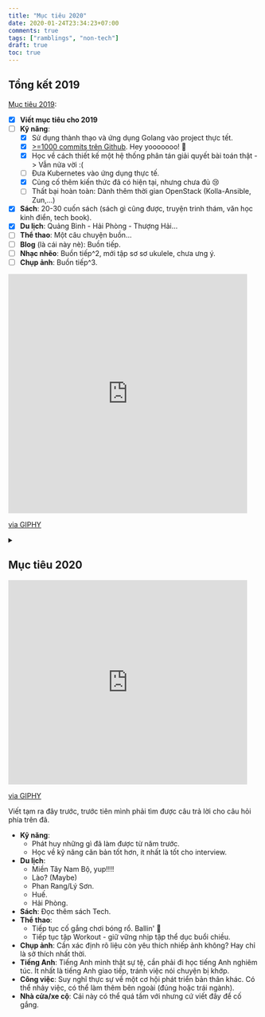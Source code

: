 ```yaml
---
title: "Mục tiêu 2020"
date: 2020-01-24T23:34:23+07:00
comments: true
tags: ["ramblings", "non-tech"]
draft: true
toc: true
---
```


## Tổng kết 2019

[Mục tiêu 2019](../target-2019):

- [x] **Viết mục tiêu cho 2019**
- [ ] **Kỹ năng**:
  - [x] Sử dụng thành thạo và ứng dụng Golang vào project thực tết.
  - [x] [>=1000 commits trên Github](https://github.com/ntk148v). Hey yooooooo! :tada:
  - [x] Học về cách thiết kế một hệ thống phân tán giải quyết bài toán thật -> Vẫn nửa vời :(
  - [ ] Đưa Kubernetes vào ứng dụng thực tế.
  - [x] Củng cố thêm kiến thức đã có hiện tại, nhưng chưa đủ :cry:
  - [ ] Thất bại hoàn toàn: Dành thêm thời gian OpenStack (Kolla-Ansible, Zun,...)
- [x] **Sách**: 20-30 cuốn sách (sách gì cũng được, truyện trinh thám, văn học kinh điển, tech book).
- [x] **Du lịch**: Quảng Bình - Hải Phòng - Thượng Hải...
- [ ] **Thể thao**: Một câu chuyện buồn...
- [ ] **Blog** (là cái này nè): Buồn tiếp.
- [ ] **Nhạc nhẽo**: Buồn tiếp^2, mới tập sơ sơ ukulele, chưa ưng ý.
- [ ] **Chụp ảnh**: Buồn tiếp^3.

<iframe src="https://giphy.com/embed/vNOL8dKxGXfWg" width="480" height="480" frameBorder="0" class="giphy-embed" allowFullScreen></iframe><p><a href="https://giphy.com/gifs/post-copy-paste-vNOL8dKxGXfWg">via GIPHY</a></p>

<details>
<summary></summary>
Qua một năm viết ra những mục tiêu, mình nhận thấy một điều rằng không chỉ mình lười, mình còn chẳng biết thực sự mình sống và làm việc để hướng đến điều gì. Vật chất, hay hiện thực hóa chính là tiền, nhà cửa, xe cộ, mình có thể đạt được không sớm thì muộn. Nhưng sau đó sẽ hướng đến gì tiếp theo?

<iframe src="https://giphy.com/embed/Y7VSyIgPkYSxG" width="480" height="199" frameBorder="0" class="giphy-embed" allowFullScreen></iframe><p><a href="https://giphy.com/gifs/will-smith-stay-strong-jaden-Y7VSyIgPkYSxG">via GIPHY</a></p>

Nhưng nếu bạn còn không biết bản thân `muốn gì` vậy làm thế nào để theo đuổi?

</details>

## Mục tiêu 2020

<iframe src="https://giphy.com/embed/Viw2XAAj1HGFi" width="480" height="410" frameBorder="0" class="giphy-embed" allowFullScreen></iframe><p><a href="https://giphy.com/gifs/well-Viw2XAAj1HGFi">via GIPHY</a></p>

Viết tạm ra đây trước, trước tiên mình phải tìm được câu trả lời cho câu hỏi phía trên đã.

- **Kỹ năng**:
  - Phát huy những gì đã làm được từ năm trước.
  - Học về kỹ năng căn bản tốt hơn, ít nhất là tốt cho interview.
- **Du lịch**:
  - Miền Tây Nam Bộ, yup!!!!
  - Lào? (Maybe)
  - Phan Rang/Lý Sơn.
  - Huế.
  - Hải Phòng.
- **Sách**: Đọc thêm sách Tech.
- **Thể thao**:
  - Tiếp tục cố gắng chơi bóng rổ. Ballin' :basketball:
  - Tiếp tục tập Workout - giữ vững nhịp tập thể dục buổi chiều.
- **Chụp ảnh**: Cần xác định rõ liệu còn yêu thích nhiếp ảnh không? Hay chỉ là sở thích nhất thời.
- **Tiếng Anh**: Tiếng Anh mình thật sự tệ, cần phải đi học tiếng Anh nghiêm túc. Ít nhất là tiếng Anh giao tiếp, tránh việc nói chuyện bị khớp.
- **Công việc**: Suy nghĩ thực sự về một cơ hội phát triển bản thân khác. Có thể nhảy việc, có thể làm thêm bên ngoài (đúng hoặc trái ngành).
- **Nhà cửa/xe cộ**: Cái này có thể quá tầm với nhưng cứ viết đây để cố gắng.
